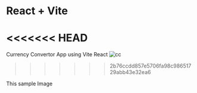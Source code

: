 # React + Vite
<<<<<<< HEAD
=======

Currency Convertor App using Vite React
![cc](https://github.com/user-attachments/assets/adcbe775-e632-4a38-a601-5949cd68bb90)
>>>>>>> 2b76ccdd857e5706fa98c98651729abb43e32ea6

This sample Image